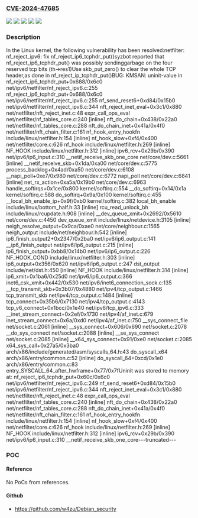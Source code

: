 ### [CVE-2024-47685](https://cve.mitre.org/cgi-bin/cvename.cgi?name=CVE-2024-47685)
![](https://img.shields.io/static/v1?label=Product&message=Linux&color=blue)
![](https://img.shields.io/static/v1?label=Version&message=&color=brightgreen)
![](https://img.shields.io/static/v1?label=Version&message=3.18%20&color=brightgreen)
![](https://img.shields.io/static/v1?label=Version&message=c8d7b98bec43faaa6583c3135030be5eb4693acb%20&color=brightgreen)
![](https://img.shields.io/static/v1?label=Vulnerability&message=n%2Fa&color=blue)

### Description

In the Linux kernel, the following vulnerability has been resolved:netfilter: nf_reject_ipv6: fix nf_reject_ip6_tcphdr_put()syzbot reported that nf_reject_ip6_tcphdr_put() was possibly sendinggarbage on the four reserved tcp bits (th->res1)Use skb_put_zero() to clear the whole TCP header,as done in nf_reject_ip_tcphdr_put()BUG: KMSAN: uninit-value in nf_reject_ip6_tcphdr_put+0x688/0x6c0 net/ipv6/netfilter/nf_reject_ipv6.c:255  nf_reject_ip6_tcphdr_put+0x688/0x6c0 net/ipv6/netfilter/nf_reject_ipv6.c:255  nf_send_reset6+0xd84/0x15b0 net/ipv6/netfilter/nf_reject_ipv6.c:344  nft_reject_inet_eval+0x3c1/0x880 net/netfilter/nft_reject_inet.c:48  expr_call_ops_eval net/netfilter/nf_tables_core.c:240 [inline]  nft_do_chain+0x438/0x22a0 net/netfilter/nf_tables_core.c:288  nft_do_chain_inet+0x41a/0x4f0 net/netfilter/nft_chain_filter.c:161  nf_hook_entry_hookfn include/linux/netfilter.h:154 [inline]  nf_hook_slow+0xf4/0x400 net/netfilter/core.c:626  nf_hook include/linux/netfilter.h:269 [inline]  NF_HOOK include/linux/netfilter.h:312 [inline]  ipv6_rcv+0x29b/0x390 net/ipv6/ip6_input.c:310  __netif_receive_skb_one_core net/core/dev.c:5661 [inline]  __netif_receive_skb+0x1da/0xa00 net/core/dev.c:5775  process_backlog+0x4ad/0xa50 net/core/dev.c:6108  __napi_poll+0xe7/0x980 net/core/dev.c:6772  napi_poll net/core/dev.c:6841 [inline]  net_rx_action+0xa5a/0x19b0 net/core/dev.c:6963  handle_softirqs+0x1ce/0x800 kernel/softirq.c:554  __do_softirq+0x14/0x1a kernel/softirq.c:588  do_softirq+0x9a/0x100 kernel/softirq.c:455  __local_bh_enable_ip+0x9f/0xb0 kernel/softirq.c:382  local_bh_enable include/linux/bottom_half.h:33 [inline]  rcu_read_unlock_bh include/linux/rcupdate.h:908 [inline]  __dev_queue_xmit+0x2692/0x5610 net/core/dev.c:4450  dev_queue_xmit include/linux/netdevice.h:3105 [inline]  neigh_resolve_output+0x9ca/0xae0 net/core/neighbour.c:1565  neigh_output include/net/neighbour.h:542 [inline]  ip6_finish_output2+0x2347/0x2ba0 net/ipv6/ip6_output.c:141  __ip6_finish_output net/ipv6/ip6_output.c:215 [inline]  ip6_finish_output+0xbb8/0x14b0 net/ipv6/ip6_output.c:226  NF_HOOK_COND include/linux/netfilter.h:303 [inline]  ip6_output+0x356/0x620 net/ipv6/ip6_output.c:247  dst_output include/net/dst.h:450 [inline]  NF_HOOK include/linux/netfilter.h:314 [inline]  ip6_xmit+0x1ba6/0x25d0 net/ipv6/ip6_output.c:366  inet6_csk_xmit+0x442/0x530 net/ipv6/inet6_connection_sock.c:135  __tcp_transmit_skb+0x3b07/0x4880 net/ipv4/tcp_output.c:1466  tcp_transmit_skb net/ipv4/tcp_output.c:1484 [inline]  tcp_connect+0x35b6/0x7130 net/ipv4/tcp_output.c:4143  tcp_v6_connect+0x1bcc/0x1e40 net/ipv6/tcp_ipv6.c:333  __inet_stream_connect+0x2ef/0x1730 net/ipv4/af_inet.c:679  inet_stream_connect+0x6a/0xd0 net/ipv4/af_inet.c:750  __sys_connect_file net/socket.c:2061 [inline]  __sys_connect+0x606/0x690 net/socket.c:2078  __do_sys_connect net/socket.c:2088 [inline]  __se_sys_connect net/socket.c:2085 [inline]  __x64_sys_connect+0x91/0xe0 net/socket.c:2085  x64_sys_call+0x27a5/0x3ba0 arch/x86/include/generated/asm/syscalls_64.h:43  do_syscall_x64 arch/x86/entry/common.c:52 [inline]  do_syscall_64+0xcd/0x1e0 arch/x86/entry/common.c:83 entry_SYSCALL_64_after_hwframe+0x77/0x7fUninit was stored to memory at:  nf_reject_ip6_tcphdr_put+0x60c/0x6c0 net/ipv6/netfilter/nf_reject_ipv6.c:249  nf_send_reset6+0xd84/0x15b0 net/ipv6/netfilter/nf_reject_ipv6.c:344  nft_reject_inet_eval+0x3c1/0x880 net/netfilter/nft_reject_inet.c:48  expr_call_ops_eval net/netfilter/nf_tables_core.c:240 [inline]  nft_do_chain+0x438/0x22a0 net/netfilter/nf_tables_core.c:288  nft_do_chain_inet+0x41a/0x4f0 net/netfilter/nft_chain_filter.c:161  nf_hook_entry_hookfn include/linux/netfilter.h:154 [inline]  nf_hook_slow+0xf4/0x400 net/netfilter/core.c:626  nf_hook include/linux/netfilter.h:269 [inline]  NF_HOOK include/linux/netfilter.h:312 [inline]  ipv6_rcv+0x29b/0x390 net/ipv6/ip6_input.c:310  __netif_receive_skb_one_core---truncated---

### POC

#### Reference
No PoCs from references.

#### Github
- https://github.com/w4zu/Debian_security


